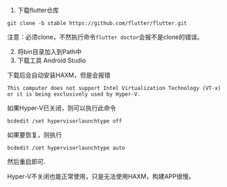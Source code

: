1. 下载flutter仓库

```
git clone -b stable https://github.com/flutter/flutter.git
```

注意：必须clone，不然执行命令`flutter doctor`会报不是clone的错误。

2. 将bin目录加入到Path中
3. 下载工具 Android Studio

下载后会自动安装HAXM，但是会报错

```
This computer does not support Intel Virtualization Technology (VT-x) or it is being exclusively used by Hyper-V.
```

如果Hyper-V已关闭，则可以执行此命令

```
bcdedit /set hypervisorlaunchtype off
```

如果要恢复，则执行

```
bcdedit /set hypervisorlaunchtype auto
```

然后重启即可.

Hyper-V不关闭也能正常使用，只是无法使用HAXM，构建APP很慢。